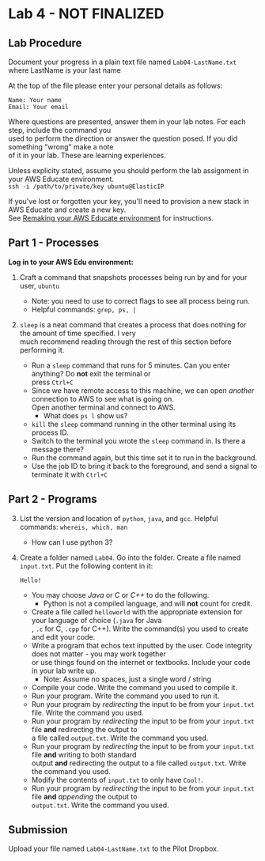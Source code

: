 # Lab 4 - NOT FINALIZED

## Lab Procedure
Document your progress in a plain text file named `Lab04-LastName.txt`  
where LastName is your last name

At the top of the file please enter your personal details as follows:
```
Name: Your name
Email: Your email

```

Where questions are presented, answer them in your lab notes.  For each step, include the command you  
used to perform the direction or answer the question posed.  If you did something "wrong" make a note  
of it in your lab.  These are learning experiences.

Unless explicity stated, assume you should perform the lab assignment in your AWS Educate environment.  
`ssh -i /path/to/private/key ubuntu@ElasticIP`  

If you've lost or forgotten your key, you'll need to provision a new stack in AWS Educate and create a new key.  
See [Remaking your AWS Educate environment](../../..) for instructions.

## Part 1 - Processes
**Log in to your AWS Edu environment:**

1. Craft a command that snapshots processes being run by and for your user, `ubuntu`
    * Note: you need to use to correct flags to see all process being run.
    * Helpful commands: `grep, ps, |`

2. `sleep` is a neat command that creates a process that does nothing for the amount of time specified.  I very  
much recommend reading through the rest of this section before performing it.
    * Run a `sleep` command that runs for 5 minutes.  Can you enter anything?  Do **not** exit the terminal or  
    press `Ctrl+C`
    * Since we have remote access to this machine, we can open *another* connection to AWS to see what is going on.  
    Open another terminal and connect to AWS.  
        * What does `ps l` show us?
    * `kill` the `sleep` command running in the other terminal using its process ID.
    * Switch to the terminal you wrote the `sleep` command in.  Is there a message there?
    * Run the command again, but this time set it to run in the background.
    * Use the job ID to bring it back to the foreground, and send a signal to terminate it with `Ctrl+C`

## Part 2 - Programs
3. List the version and location of `python`, `java`, and `gcc`.  Helpful commands: `whereis, which, man`
    * How can I use python 3?

4. Create a folder named `Lab04`.  Go into the folder.  Create a file named `input.txt`.  Put the following content in it:
    ```
    Hello!
    ```
    * You may choose *Java* or *C* or *C++* to do the following.  
        * Python is not a compiled language, and will **not** count for credit.
    * Create a file called `helloworld` with the appropriate extension for your language of choice (`.java` for Java  
    , `.c` for C, `.cpp` for C++).  Write the command(s) you used to create and edit your code.
    * Write a program that echos text inputted by the user.  Code integrity does not matter - you may work together  
    or use things found on the internet or textbooks.  Include your code in your lab write up.
        * Note: Assume no spaces, just a single word / string
    * Compile your code.  Write the command you used to compile it.
    * Run your program.  Write the command you used to run it.
    * Run your program by *redirecting* the input to be from your `input.txt` file.  Write the command you used.
    * Run your program by *redirecting* the input to be from your `input.txt` file **and** redirecting the output to  
    a file called `output.txt`.  Write the command you used.
    * Run your program by *redirecting* the input to be from your `input.txt` file **and** writing to both standard  
    output **and** redirecting the output to a file called `output.txt`.  Write the command you used.
    * Modify the contents of `input.txt` to only have `Cool!`.  
    * Run your program by *redirecting* the input to be from your `input.txt` file **and** *appending* the output to  
    `output.txt`.  Write the command you used.

## Submission
Upload your file named `Lab04-LastName.txt` to the Pilot Dropbox.